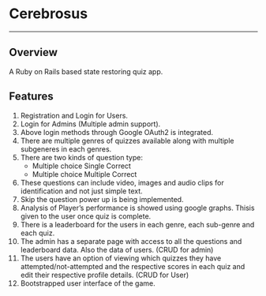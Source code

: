 # Cerebrosus

------

## Overview

A Ruby on Rails based state restoring quiz app.

## Features

1. Registration  and  Login  for  Users.
2. Login  for  Admins (Multiple admin support).
3. ​Above login methods through Google OAuth2 is integrated.
4. There  are  multiple  genres  of  quizzes  available  along with multiple 
   subgeneres in each genres.
5. There  are two  kinds  of  question  type:
   - Multiple  choice  Single  Correct
   - Multiple  choice  Multiple  Correct
6. These questions can include video, images and audio clips for identification
   and not just simple text.
7. Skip the question power up is being implemented.
8. ​Analysis  of  Player’s  performance  is  showed  using  google  graphs.  This
   ​is  given  to  the  user  once  quiz  is  complete. 
9. There  is  a  leaderboard  for  the  users  in  each  genre, each
   sub-genre and each quiz.
10. The  admin  has a  separate  page  with  access  to  all  the  questions
    and  leaderboard  data.  Also  the  data  of  users.  (CRUD  for  admin)
11. The  users  have  an  option  of  viewing  which  quizzes  they  have
    attempted/not-attempted  and  the  respective  scores  in  each  quiz and edit their
    respective profile details.  (CRUD for  User) 
12. Bootstrapped user  interface  of  the  game.